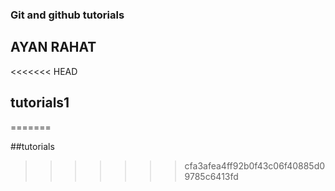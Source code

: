 ### Git and github tutorials


## AYAN RAHAT
<<<<<<< HEAD
## tutorials1
=======

##tutorials
>>>>>>> cfa3afea4ff92b0f43c06f40885d09785c6413fd
